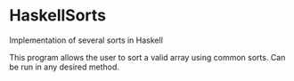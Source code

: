 # HaskellSorts
Implementation of several sorts in Haskell

This program allows the user to sort a valid array
using common sorts. Can be run in any desired method.

